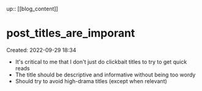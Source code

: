 up:: [[blog_content]]

# post_titles_are_imporant
Created: 2022-09-29 18:34

- It's critical to me that I don't just do clickbait titles to try to get quick reads
- The title should be descriptive and informative without being too wordy
- Should try to avoid high-drama titles (except when relevant)